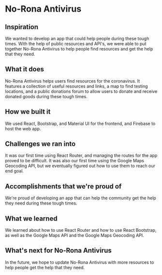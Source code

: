 # No-Rona Antivirus

## Inspiration
We wanted to develop an app that could help people during these tough times. With the help of public resources and API's, we were able to put together No-Rona Antivirus to help people find resources and get the help that they need.

## What it does
No-Rona Antivirus helps users find resources for the coronavirus. It features a collection of useful resources and links, a map to find testing locations, and a public donations forum to allow users to donate and receive donated goods during these tough times. 

## How we built it
We used React, Bootstrap, and Material UI for the frontend, and Firebase to host the web app.

## Challenges we ran into
It was our first time using React Router, and managing the routes for the app proved to be difficult. It was also our first time using the Google Maps Geocoding API, but we eventually figured out how to use them to reach our end goal.

## Accomplishments that we're proud of
We're proud of developing an app that can help the community get the help they need during these tough times.

## What we learned
We learned about how to use React Router and how to use React Bootstrap, as well as the Google Maps API and the Google Maps Geocoding API.

## What's next for No-Rona Antivirus
In the future, we hope to update No-Rona Antivirus with more resources to help people get the help that they need.
